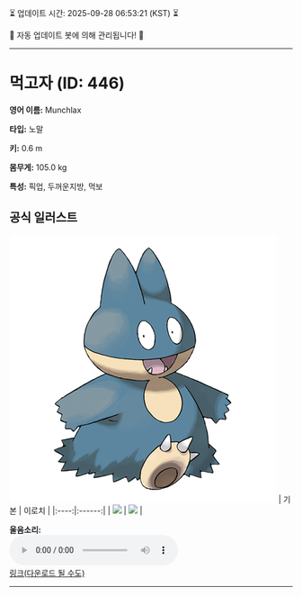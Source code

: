 
⏳ 업데이트 시간: 2025-09-28 06:53:21 (KST) ⏳

🤖 자동 업데이트 봇에 의해 관리됩니다! 🤖

---

# 먹고자 (ID: 446)
**영어 이름:** Munchlax

**타입:** 노말

**키:** 0.6 m

**몸무게:** 105.0 kg

**특성:** 픽업, 두꺼운지방, 먹보

## 공식 일러스트
![](https://raw.githubusercontent.com/PokeAPI/sprites/master/sprites/pokemon/other/official-artwork/446.png)
| 기본 | 이로치 |
|:----:|:------:|
| <img src="http://play.pokemonshowdown.com/sprites/ani/munchlax.gif" width="200"> | <img src="http://play.pokemonshowdown.com/sprites/ani-shiny/munchlax.gif" width="200"> |

**울음소리:**<br><audio controls src="https://raw.githubusercontent.com/PokeAPI/cries/main/cries/pokemon/latest/446.ogg"></audio><br> [링크(다운로드 될 수도)](https://raw.githubusercontent.com/PokeAPI/cries/main/cries/pokemon/latest/446.ogg)


---
